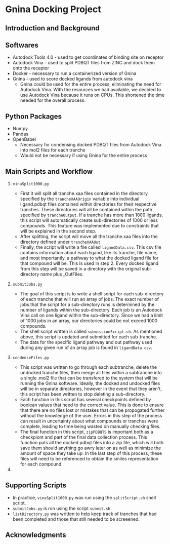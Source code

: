 # Gnina Docking Project

## Introduction and Background

## Softwares

* Autodock Tools 4.0 - used to get coordinates of binding site on receptor
* Autodock Vina - used to split PDBQT files from ZINC and dock them onto the receptor
* Docker - necessary to run a containerized version of Gnina
* Gnina - used to score docked ligands from autodock vina
  * Gnina could be used for the entire process, eliminating the need for Autodock Vina. With the resources we had available, we decided to
    use Autodock Vina because it runs on CPUs. This shortened the time needed for the overall process. 

## Python Packages
* Numpy
* Pandas
* OpenBabel
  * Necessary for condensing docked PDBQT files from Autodock Vina into mol2 files for each tranche
  * Would not be necessary if using Gnina for the entire process
    
## Main Scripts and Workflow

1. `vinaSplit1000.py`
     * First it will split all tranche.xaa files contained in the directory specified by the `trancheXAAOrigin` variable into individual ligand.pdbqt files
       contained within directories for their respective tranches. These directories will all be contained within the path specified by `trancheOutput`.
       If a tranche has more than 1000 ligands, this script will automatically create sub-directories of 1000 or less compounds. This feature was implemented
       due to constraints that will be explained in the second step. 
     * After splitting, the script will move all the tranche.xaa files into the directory defined under `trancheXAAOut`
     * Finally, the script will write a file called `ligandData.csv`. This csv file contains information about each ligand, like its tranche, file name, and
       most importantly, a pathway to what the docked ligand file for that compound will be. This is used in step 2. Every docked ligand from this step will be
       saved in a directory with the original sub-directory name plus _OutFiles. 
       

2. `submitJobs.py` 
     * The goal of this script is to write a shell script for each sub-directory of each tranche that will run an array of jobs. The exact number of jobs that
       the script for a sub-directory runs is determined by the number of ligands within the sub-directory. Each job is an Autodock Vina call on one ligand within
       the sub-directory. Since we had a limit of 1000 jobs in an array, our directories could be not exceed 1000 compounds. 
     * The shell script written is called `submissionScript.sh`. As mentioned above, this script is updated and submitted for each sub-tranche.
     * The data for the specific ligand pathway and out pathway used during any given run of an array job is found in `ligandData.csv`. 
    

3. `condenseFiles.py`
     * This script was written to go through each subtranche, delete the undocked tranche files, then merge all files within a subtranche into a single .mol2 file
       that can be transfered to the system that will be running the Gnina software. Ideally, the docked and undocked files will be in separate directories, however
       in the event that they aren't, this script has been written to stop deleting a sub-directory.
     * Each function in this script has several checkpoints defined by boolean values that need to the correct value. This is done to ensure that there are no files
       lost or mistakes that can be propogated further without the knowledge of the user. Errors in this step of the process can result in uncertainty about what
       compounds or tranches were complete, leading to time being wasted on manually checking files. 
     * The final function in this script, `zipPDBQTS` is important both as a checkpiont and part of the final data collection process. This function puts all the
       docked pdbqt files into a zip file, which will both save them should anything go awry later on as well as minimize the amount of space they take up. In the
       last step of this process, these files will need to be referenced to obtain the smiles representation for each compound.

4. 

   
## Supporting Scripts

 * In practice, `vinaSplit1000.py` was run using the `splitScript.sh` shell script.
 * `submitJobs.py` is run using the script `submit.sh`
 * `listDirectory.py` was written to help keep track of tranches that had been completed and those that still needed to be screeened. 
   
## Acknowledgments
